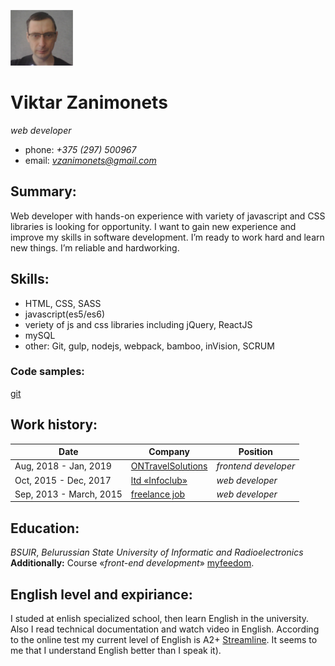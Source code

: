 ![my photo](./images/photo.png) 
# Viktar Zanimonets
*web developer*
   * phone: *+375 (297) 500967*
   * email: *vzanimonets@gmail.com*
## Summary:
Web developer with hands-on experience with variety of javascript and CSS libraries is looking for opportunity. I want to gain new experience and improve my skills in software development. I’m ready to work hard and learn new things. I’m reliable and hardworking.
## Skills:
  - HTML, CSS, SASS
  - javascript(es5/es6)
  - veriety of js and css libraries including  jQuery, ReactJS
  - mySQL
  - other: Git, gulp, nodejs, webpack, bamboo, inVision, SCRUM
### Code samples:
[git](https://github.com/vzanimonets) 
## Work history:

| Date          | Company | Position |
| ------------- | ------- | -------- |
| Aug, 2018 - Jan, 2019   | [ONTravelSolutions](www.ontravelsolutions.com) | *frontend developer* |
| Oct, 2015 - Dec, 2017   |  [ltd &laquo;Infoclub&raquo;](https://icservice.by) | *web developer* |
| Sep, 2013 - March, 2015 |  [freelance job](http://upwork.com) | *web developer* |

## Education:
 *BSUIR*, *Belurussian State University of Informatic and Radioelectronics*  
 **Additionally:** Сourse &laquo;*front-end development*&raquo; [myfeedom](https://myfreedom.by).
## English level and expiriance:
I studed at enlish specialized school, then learn English in the university. Also I read technical documentation and watch video in English.  According to the online test my current level of English is A2+ [Streamline](https://test.str.by/). It seems to me that I understand English better than I speak it).